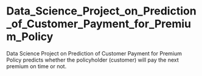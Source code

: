 # Data_Science_Project_on_Prediction_of_Customer_Payment_for_Premium_Policy
Data Science Project on Prediction of Customer Payment for Premium Policy predicts whether the policyholder (customer) will pay the next premium on time or not. 

